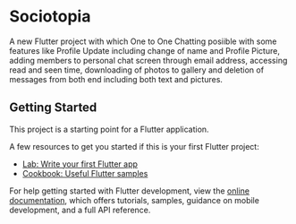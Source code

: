 # Sociotopia

A new Flutter project with which One to One Chatting posiible with some features like Profile Update including change of name and Profile Picture, adding members to personal chat screen through email address, accessing read and seen time, downloading of photos to gallery and deletion of messages from both end including both text and pictures.

## Getting Started

This project is a starting point for a Flutter application.

A few resources to get you started if this is your first Flutter project:

- [Lab: Write your first Flutter app](https://docs.flutter.dev/get-started/codelab)
- [Cookbook: Useful Flutter samples](https://docs.flutter.dev/cookbook)

For help getting started with Flutter development, view the
[online documentation](https://docs.flutter.dev/), which offers tutorials,
samples, guidance on mobile development, and a full API reference.
